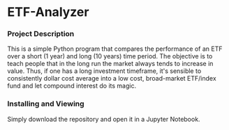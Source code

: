 # ETF-Analyzer

### Project Description
This is a simple Python program that compares the performance of an ETF over a short (1 year) and long (10 years) time period. The objective is to teach people that in the long run the market always tends to increase in value. Thus, if one has a long investment timeframe, it's sensible to consistently dollar cost average into a low cost, broad-market ETF/index fund and let compound interest do its magic.

### Installing and Viewing
Simply download the repository and open it in a Jupyter Notebook.
